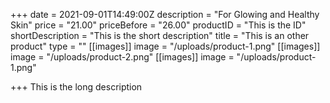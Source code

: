 +++
date = 2021-09-01T14:49:00Z
description = "For Glowing and Healthy Skin"
price = "21.00"
priceBefore = "26.00"
productID = "This is the ID"
shortDescription = "This is the short description"
title = "This is an other product"
type = ""
[[images]]
image = "/uploads/product-1.png"
[[images]]
image = "/uploads/product-2.png"
[[images]]
image = "/uploads/product-1.png"

+++
This is the long description